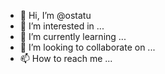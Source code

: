 - 👋 Hi, I’m @ostatu
- 👀 I’m interested in ...
- 🌱 I’m currently learning ...
- 💞️ I’m looking to collaborate on ...
- 📫 How to reach me ...

<!---
ostatu/ostatu is a ✨ special ✨ repository because its `README.md` (this file) appears on your GitHub profile.
You can click the Preview link to take a look at your changes.
--->

